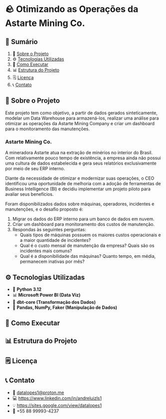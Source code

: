 # 🪨 Otimizando as Operações da Astarte Mining Co. 

## 📜 Sumário
1. 📌 [Sobre o Projeto](#-sobre-o-projeto)
2. ⚙️ [Tecnologias Utilizadas](#️-tecnologias-utilizadas)
3. 🚀 [Como Executar](#-como-executar)
4. 📊 [Estrutura do Projeto](#-estrutura-do-projeto)
5. 🗒️ [Licença](#️-licença)
6. 📞 [Contato](#-contato)

## 📌 Sobre o Projeto

Este projeto tem como objetivo, a partir de dados gerados sinteticamente, modelar um Data Warehouse para armazená-los, realizar uma análise para otimizar as operações da Astarte Mining Company e criar um dashboard para o monitoramento das manutenções.

### Astarte Mining Co.
A mineradora Astarte atua na extração de minérios no interior do Brasil. Com relativamente pouco tempo de existência, a empresa ainda não possui uma cultura de dados estabelecida e gera seus relatórios exclusivamente por meio de seu ERP interno.

Diante da necessidade de otimizar e modernizar suas operações, o CEO identificou uma oportunidade de melhoria com a adoção de ferramentas de Business Intelligence (BI) e decidiu implementar um projeto piloto para avaliar seus benefícios.

Foram disponibilizados dados sobre máquinas, operadores, incidentes e manutenções, e o desafio proposto é:

1. Migrar os dados do ERP interno para um banco de dados em nuvem.
2. Criar um dashboard para monitoramento dos custos de manutenção.
3. Respondas às seguintes perguntas:
    - Quais tipos de máquinas possuem os maiores custos operacionais e a maior quantidade de incidentes?
    - Qual é o custo mensal de manutenção da empresa? Quais são os incidentes mais comuns?
    - Qual é a disponibilidade das máquinas? Quanto tempo, em média, permanecem inativas por mês?

## ⚙️ Tecnologias Utilizadas
- 🐍 **Python 3.12**
- 📊 **Microsoft Power BI (Data Viz)**
- 🎲 **dbt-core (Transformação dos Dados)**
- 🔨 **Pandas, NumPy, Faker (Manipulação de Dados)**

## 🚀 Como Executar

## 📊 Estrutura do Projeto

## 🗒️ Licença

## 📞 Contato
- 📩 datalopes1@proton.me
- 💻 https://www.linkedin.com/in/andreluizls1
- 💡 https://sites.google.com/view/datalopes1
- 📲 +55 88 99993-4237